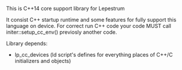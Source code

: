 This is C++14 core support library for Lepestrum

It consist C++ startup runtime and some features for fully support this language on device.
For correct run C++ code your code MUST call initer::setup_cc_env() previosly another code.

Library depends:
 - lp_cc_devices (ld script's defines for everything places of C++/C initializers and objects)
